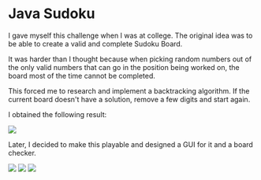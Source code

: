 # Java Sudoku

I gave myself this challenge when I was at college.
The original idea was to be able to create a valid and complete Sudoku Board.

It was harder than I thought because when picking random numbers out of the only valid numbers that can go in the position being worked on, the board most of the time cannot be completed.

This forced me to research and implement a backtracking algorithm. If the current board doesn't have a solution, remove a few digits and start again.

I obtained the following result:

![](https://www.sedhna.com/projects/sudoku/su4.png)

Later, I decided to make this playable and designed a GUI for it and a board checker.

![](https://www.sedhna.com/projects/sudoku/su1.png)
![](https://www.sedhna.com/projects/sudoku/su2.png)
![](https://www.sedhna.com/projects/sudoku/su3.png)
